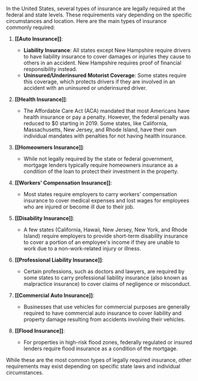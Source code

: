 In the United States, several types of insurance are legally required at the federal and state levels. These requirements vary depending on the specific circumstances and location. Here are the main types of insurance commonly required:

1. **[[Auto Insurance]]**:
   - **Liability Insurance**: All states except New Hampshire require drivers to have liability insurance to cover damages or injuries they cause to others in an accident. New Hampshire requires proof of financial responsibility instead.
   - **Uninsured/Underinsured Motorist Coverage**: Some states require this coverage, which protects drivers if they are involved in an accident with an uninsured or underinsured driver.

2. **[[Health Insurance]]**:
   - The Affordable Care Act (ACA) mandated that most Americans have health insurance or pay a penalty. However, the federal penalty was reduced to $0 starting in 2019. Some states, like California, Massachusetts, New Jersey, and Rhode Island, have their own individual mandates with penalties for not having health insurance.

3. **[[Homeowners Insurance]]**:
   - While not legally required by the state or federal government, mortgage lenders typically require homeowners insurance as a condition of the loan to protect their investment in the property.

4. **[[Workers' Compensation Insurance]]**:
   - Most states require employers to carry workers' compensation insurance to cover medical expenses and lost wages for employees who are injured or become ill due to their job.

5. **[[Disability Insurance]]**:
   - A few states (California, Hawaii, New Jersey, New York, and Rhode Island) require employers to provide short-term disability insurance to cover a portion of an employee's income if they are unable to work due to a non-work-related injury or illness.

6. **[[Professional Liability Insurance]]**:
   - Certain professions, such as doctors and lawyers, are required by some states to carry professional liability insurance (also known as malpractice insurance) to cover claims of negligence or misconduct.

7. **[[Commercial Auto Insurance]]**:
   - Businesses that use vehicles for commercial purposes are generally required to have commercial auto insurance to cover liability and property damage resulting from accidents involving their vehicles.

8. **[[Flood Insurance]]**:
   - For properties in high-risk flood zones, federally regulated or insured lenders require flood insurance as a condition of the mortgage.

While these are the most common types of legally required insurance, other requirements may exist depending on specific state laws and individual circumstances.

